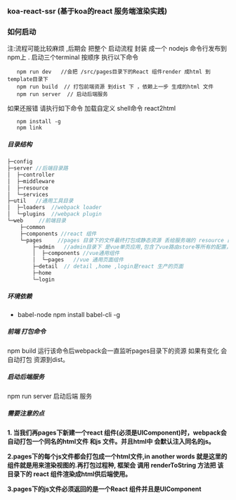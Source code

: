### koa-react-ssr (基于koa的react 服务端渲染实践)

### 如何启动 
  注:流程可能比较麻烦 ,后期会 把整个 启动流程 封装 成一个 nodejs 命令行发布到npm上 .
  启动三个terminal 按顺序 执行以下命令
 ``` shell  
    npm run dev   //会把 /src/pages目录下的React 组件render 成html 到template目录下
    npm run build  // 打包前端资源 到dist 下 ，依赖上一步 生成的html 文件
    npm run server  // 启动后端服务
  ```

  如果还报错 请执行如下命令 加载自定义 shell命令  react2html 
  ```shell
     npm install -g 
     npm link 
  ```



##### 目录结构
``` javascript
├─config
├─server //后端目录路
│  ├─controller
│  ├─middleware
│  ├─resource
│  └─services
├─util   //通用工具目录
│  ├─loaders  //webpack loader
│  └─plugins  //webpack plugin
└─web     //前端目录
    ├─common     
    ├─components //react 组件
    └─pages     //pages 目录下的文件最终打包成静态资源 丢给服务端的 resource 目录 以供服务端渲染
        ├─admin   //admin目录下 是vue单页应用,包含了vue路由store等所有的配置，开发后台的时候 npm run admin 可以单独启动项目
        │  ├─components //vue通用组件
        │  └─pages   //vue 通用页面组件
        ├─detail  // detail ,home ,login是react 生产的页面
        ├─home  
        └─login

```

##### 环境依赖


- babel-node 
  npm install babel-cli -g


##### 前端 打包命令
  npm build  运行该命令后webpack会一直监听pages目录下的资源 如果有变化 会自动打包 资源到dist。
  
##### 启动后端服务
  npm run server  启动后端 服务
##### 需要注意的点
  <p><strong>1.
    当我们再pages下新建一个react 组件(必须是UIComponent)时，webpack会
    自动打包一个同名的html文件 和js 文件。并且html中 会默认注入同名的js。
  </strong></p>
  <p><strong>2.pages下的每个js文件都会打包成一个html文件,in another words 就是这里的组件就是用来渲染视图的.再打包过程种, 框架会 调用 renderToString 方法把 该目录下的 react 组件渲染成html供后端使用。</strong></p>
  <p><strong>
    3.pages下的js文件必须返回的是一个React 组件并且是UIComponent
  </strong></p>



  